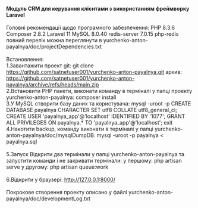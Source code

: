 <b>Модуль CRM для керування клієнтами з використанням фреймворку Laravel</b>
<br><br>
Головні рекомендації щодо програмного забезпечення:
PHP 8.3.6
Composer 2.8.2
Laravel 11
MySQL 8.0.40
redis-server 7.0.15
php-redis
повний перелік можна переглянути в yurchenko-anton-payalnya/doc/projectDependencies.txt
<br><br>
Встановлення:
<br>
1.Завантажити проект
git:
git clone https://github.com/satnetuser001/yurchenko-anton-payalnya.git
архив:
https://github.com/satnetuser001/yurchenko-anton-payalnya/archive/refs/heads/main.zip
<br>
2.Встановити PHP пакети, виконати команду в терміналі у папці проекту yurchenko-anton-payalnya:
composer install
<br>
3.У MySQL створити базу даних та користувача:
mysql -uroot -p
CREATE DATABASE payalnya
CHARACTER SET utf8
COLLATE utf8_general_ci;
CREATE USER 'payalnya_app'@'localhost' IDENTIFIED BY '1077';
GRANT ALL PRIVILEGES ON payalnya.* TO 'payalnya_app'@'localhost';
exit
<br>
4.Накотити backup, команду виконати в терміналі у папці yurchenko-anton-payalnya/doc/mysqlDumpDB:
mysql -uroot -p payalnya < payalnya.sql
<br><br>
5.Запуск
Відкрити два термінали у папці yurchenko-anton-payalnya та запустити команди і не закривати термінали:
у першому:
php artisan serve
у другому:
php artisan queue:work
<br><br>
6.Відкрити у браузері:
http://127.0.0.1:8000/
<br><br>
Покрокове створення проекту описано у файлі yurchenko-anton-payalnya/doc/developmentLog.txt